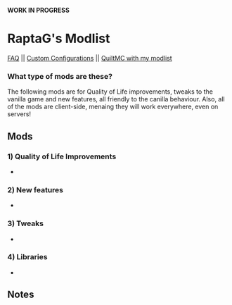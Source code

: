 **WORK IN PROGRESS**

# RaptaG's Modlist

[FAQ](https://github.com/RaptaG/Modlist/wiki/FAQ/) || [Custom Configurations](https://github.com/RaptaG/Modlist/wiki/Mods-and-custom-configurations) || [QuiltMC with my modlist](https://github.com/RaptaG/Modlist/wiki/The-QuiltMC-situation)

### What type of mods are these?

The following mods are for Quality of Life improvements, tweaks to the vanilla game and new features, all friendly to the canilla behaviour. Also, all of the mods are client-side, menaing they will work everywhere, even on servers!

## Mods


### 1) Quality of Life Improvements

- 

### 2) New features

-

### 3) Tweaks

-

### 4) Libraries

-


## Notes

